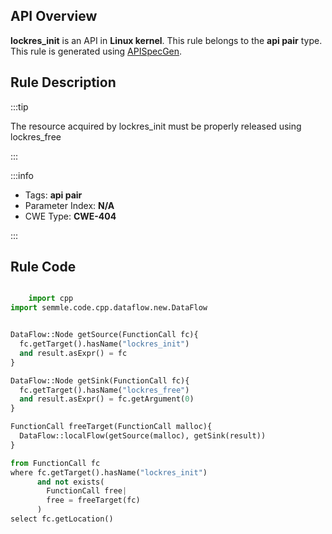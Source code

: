 ---
---


## API Overview
**lockres_init** is an API in **Linux kernel**. This rule belongs to the **api pair** type. This rule is generated using [APISpecGen](../../tools/APISpecGen).
## Rule Description

:::tip

The resource acquired by lockres_init must be properly released using lockres_free

:::

:::info

- Tags: **api pair**
- Parameter Index: **N/A**
- CWE Type: **CWE-404**

:::

## Rule Code
```python

    import cpp
import semmle.code.cpp.dataflow.new.DataFlow


DataFlow::Node getSource(FunctionCall fc){
  fc.getTarget().hasName("lockres_init")
  and result.asExpr() = fc
}

DataFlow::Node getSink(FunctionCall fc){
  fc.getTarget().hasName("lockres_free")
  and result.asExpr() = fc.getArgument(0)
}

FunctionCall freeTarget(FunctionCall malloc){
  DataFlow::localFlow(getSource(malloc), getSink(result))
}

from FunctionCall fc
where fc.getTarget().hasName("lockres_init")
      and not exists(
        FunctionCall free| 
        free = freeTarget(fc)
      )
select fc.getLocation()

    
```
